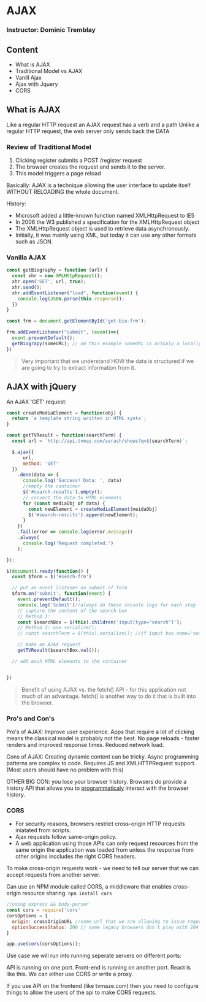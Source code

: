 # AJAX

### Instructor: Dominic Tremblay

## Content
* What is AJAX
* Traditional Model vs AJAX
* Vanill Ajax
* Ajax with Jquery
* CORS

## What is AJAX

Like a regular HTTP request an AJAX request has a verb and a path
Unlike a regular HTTP request, the web server only sends back the DATA

### Review of Traditional Model

1. Clicking register submits a POST /register request
2. The browser creates the request and sends it to the server.
3. This model triggers a page reload

Basically: AJAX is a technique allowing the user interface to update itself WITHOUT RELOADING the whole document.

History:
* Microsoft added a little-known function named XMLHttpRequest to IE5
* In 2006 the W3 published a specification for the XMLHttpRequest object
* The XMLHttpRequest object is used to retrieve data asynchronously.
* Initially, it was mainly using XML, but today it can use any other formats such as JSON.

### Vanilla AJAX

```javascript
const getBiography = function (url) {
  const xhr = new XMLHttpRequest();
  xhr.open('GET', url, true);
  xhr.send();
  xhr.addEventListener("load", function(event) {
    console.log(JSON.parse(this.response));
  })
}

const frm = document.getElementById('get-bio-frm');

frm.addEventListener("submit", (event)=>{
  event.preventDefault();
  getBiograpy(someURL); // om this example someURL is actualy a locally hosted API
})
```

>Very important that we understand HOW the data is structured if we are going to try to extract information from it.

## AJAX with jQuery

An AJAX 'GET' request:
```javascript
const createMediaElement = function(obj) {
  return `a template string written in HTML syntx`;
}

const getTVResult = function(searchTerm) {
  const url = `http://api.tvmaz.com/serach/shows?q=${searchTerm}`;

  $.ajax({
      url,
      method: 'GET'
  })
    .done(data => {
      console.log('Success! Data: ', data)
      //empty the container
      $('#search-results').empty();
      // convert the data to HTML elements
      for (const mediaObj of data) {
        const newElement = createMediaElement(meidaObj)
        $('#search-results').append(newElement);
      }
    })
    .fail(error => console.log(error.message))
    .always(
      console.log('Request completed.')
    );

});

$(document).ready(function() {
  const $form = $('#seach-frm')

  // put an event listener on submit of form
  $form.on('submit', function(event) {
    event.preventDefault();
    console.log('Submit')//always do these console logs for each step
    // capture the content of the search box
    // Method 1:
    const $searchBox = $(this).children('input[type="search"]');
    // Method 2: use serialize();
    // const searchTerm = $(this).serialize(); //if input box name="searchBox" the value of searchTerm becomes 'searchBox=value'

    // make an AJAX request
    getTVResult($searchBox.val());

  // add each HTML elements to the container


})
```

> Benefit of using AJAX vs. the fetch() API - for this application not much of an advantage. fetch() is another way to do it that is built into the browser.
### Pro's and Con's

Pro's of AJAX: Improve user experience. Apps that require a lot of clicking means the classical model is probably not the best. No page reloads - faster renders and improved response times. Reduced network load.

Cons of AJAX: Creating dynamic content can be tricky. Async programming patterns are complex to code. Requires JS and XMLHTTPRequest support. (Most users should have no problem with this)

OTHER BIG CON: you lose your browser history. Browsers do provide a history API that allows you to [programmaticaly](https://css-tricks.com/using-the-html5-history-api) interact with the browser history. 

### CORS

* For security reasons, browsers restrict cross-origin HTTP requests iniatated from scripts.
* Ajax requests follow same-origin policy.
* A web application using those APIs can only request resources from the same origin the application was loaded from unless the response from other origins inccludes the right CORS headers.

To make cross-origin requests work - we need to tell our server that we can accept requests from another server.

Can use an NPM module called CORS, a middleware that enables cross-origin resource sharing. `npm install cors`

```javascript
//using express && body-parser
const cors = require('cors'
corsOptions = {
  origin: crossOriginURL //some url that we are allowing to issue requests on our server
  optionSuccessStatus: 200 // some legacy browsers don't play with 204
}

app.use(cors(corsOptions));
```

Use case we will run into running seperate servers on different ports:

API is running on one port. Front-end is running on another port. React is like this. We can either use CORS or write a proxy.

If you use API on the frontend (like tvmaze.com) then you need to configure things to allow the users of the api to make CORS requests.



